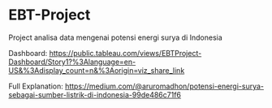 # EBT-Project

Project analisa data mengenai potensi energi surya di Indonesia

Dashboard: https://public.tableau.com/views/EBTProject-Dashboard/Story1?%3Alanguage=en-US&%3Adisplay_count=n&%3Aorigin=viz_share_link

Full Explanation: https://medium.com/@aruromadhon/potensi-energi-surya-sebagai-sumber-listrik-di-indonesia-99de486c71f6
